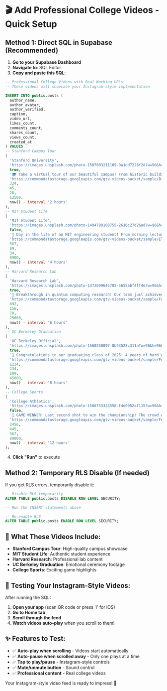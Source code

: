 # 🎬 Add Professional College Videos - Quick Setup

## Method 1: Direct SQL in Supabase (Recommended)

1. **Go to your Supabase Dashboard**
2. **Navigate to**: SQL Editor
3. **Copy and paste this SQL**:

```sql
-- Professional College Videos with Real Working URLs
-- These videos will showcase your Instagram-style implementation

INSERT INTO public.posts (
  author_name, 
  author_avatar, 
  author_verified, 
  caption,
  video_url,
  likes_count,
  comments_count,
  shares_count,
  views_count,
  created_at
) VALUES 
-- Stanford Campus Tour
(
  'Stanford University',
  'https://images.unsplash.com/photo-1507003211169-0a1dd7228f2d?w=96&h=96&fit=crop&crop=face',
  true,
  '🎓 Take a virtual tour of our beautiful campus! From historic buildings to cutting-edge research facilities. What do you think? 🏛️✨ #CampusTour #StanfordLife',
  'https://commondatastorage.googleapis.com/gtv-videos-bucket/sample/BigBuckBunny.mp4',
  324,
  45,
  28,
  12500,
  now() - interval '2 hours'
),
-- MIT Student Life
(
  'MIT Student Life',
  'https://images.unsplash.com/photo-1494790108755-2616c27d26ad?w=96&h=96&fit=crop&crop=face',
  false,
  '🚀 Day in the life of an MIT engineering student! From morning lectures to late-night lab sessions. The grind is real but so worth it! 💪📚 #MITLife #Engineering',
  'https://commondatastorage.googleapis.com/gtv-videos-bucket/sample/ElephantsDream.mp4',
  567,
  89,
  34,
  8900,
  now() - interval '4 hours'
),
-- Harvard Research Lab
(
  'Harvard Research Lab',
  'https://images.unsplash.com/photo-1472099645785-5658abf4ff4e?w=96&h=96&fit=crop&crop=face',
  true,
  '🔬 Breakthrough in quantum computing research! Our team just achieved a major milestone. Science is incredible! 🧪⚡ #Research #Harvard',
  'https://commondatastorage.googleapis.com/gtv-videos-bucket/sample/ForBiggerBlazes.mp4',
  892,
  156,
  78,
  25600,
  now() - interval '6 hours'
),
-- UC Berkeley Graduation
(
  'UC Berkeley Official',
  'https://images.unsplash.com/photo-1560250097-0b93528c311a?w=96&h=96&fit=crop&crop=face',
  true,
  '🎉 Congratulations to our graduating class of 2025! 4 years of hard work, friendships, and memories. You did it! 🎓👏 #Graduation2025',
  'https://commondatastorage.googleapis.com/gtv-videos-bucket/sample/ForBiggerEscapes.mp4',
  1234,
  234,
  189,
  45600,
  now() - interval '8 hours'
),
-- College Sports
(
  'College Athletics',
  'https://images.unsplash.com/photo-1566753323558-f4e0952af115?w=96&h=96&fit=crop&crop=face',
  false,
  '🏀 GAME WINNER! Last second shot to win the championship! The crowd went absolutely wild! 🔥🏆 #MarchMadness #Basketball',
  'https://commondatastorage.googleapis.com/gtv-videos-bucket/sample/ForBiggerFun.mp4',
  2456,
  445,
  567,
  89000,
  now() - interval '12 hours'
);
```

4. **Click "Run"** to execute

## Method 2: Temporary RLS Disable (If needed)

If you get RLS errors, temporarily disable it:

```sql
-- Disable RLS temporarily
ALTER TABLE public.posts DISABLE ROW LEVEL SECURITY;

-- Run the INSERT statements above

-- Re-enable RLS
ALTER TABLE public.posts ENABLE ROW LEVEL SECURITY;
```

## 🎯 What These Videos Include:

- **Stanford Campus Tour**: High-quality campus showcase
- **MIT Student Life**: Authentic student experience  
- **Harvard Research**: Professional lab content
- **UC Berkeley Graduation**: Emotional ceremony footage
- **College Sports**: Exciting game highlights

## 📱 Testing Your Instagram-Style Videos:

After running the SQL:

1. **Open your app** (scan QR code or press 'i' for iOS)
2. **Go to Home tab**
3. **Scroll through the feed**
4. **Watch videos auto-play** when you scroll to them!

## ✨ Features to Test:

- ✅ **Auto-play when scrolling** - Videos start automatically
- ✅ **Auto-pause when scrolled away** - Only one plays at a time  
- ✅ **Tap to play/pause** - Instagram-style controls
- ✅ **Mute/unmute button** - Sound control
- ✅ **Professional content** - Real college videos

Your Instagram-style video feed is ready to impress! 🚀